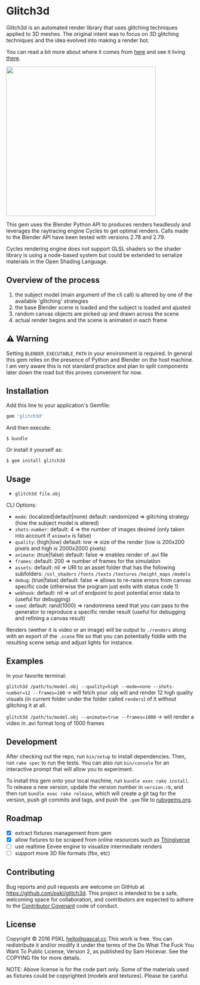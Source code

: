 # Glitch3d

Glitch3d is an automated render library that uses glitching techniques applied to 3D meshes. The original intent was to focus on 3D glitching techniques and the idea evolved into making a render bot.

You can read a bit more about where it comes from [here](http://pascal.cc/blog/glitches) and see it living [there](https://twitter.com/glitchdemon).

<img src="https://raw.githubusercontent.com/pskl/glitch3d/master/fixtures/examples/demo.jpg" width="400">

This gem uses the Blender Python API to produces renders headlessly and leverages the raytracing engine Cycles to get optimal renders. Calls made to the Blender API have been tested with versions 2.78 and 2.79.

Cycles rendering engine does not support GLSL shaders so the shader library is using a node-based system but could be extended to serialize materials in the Open Shading Language.

## Overview of the process

1) the subject model (main argument of the cli call) is altered by one of the available 'glitching' strategies
2) the base Blender scene is loaded and the subject is loaded and ajusted
3) random canvas objects are picked up and drawn across the scene
4) actual render begins and the scene is animated in each frame

## :warning: Warning

Setting `BLENDER_EXECUTABLE_PATH` in your environment is required. In general this gem relies on the presence of Python and Blender on the host machine. I am very aware this is not standard practice and plan to split components later down the road but this proves convenient for now.

## Installation

Add this line to your application's Gemfile:

```ruby
gem 'glitch3d'
```

And then execute:

    $ bundle

Or install it yourself as:

    $ gem install glitch3d

## Usage

- `glitch3d file.obj`

CLI Options:
- `mode`: (localized|default|none) default: randomized => glitching strategy (how the subject model is altered)
- `shots-number`: default: 4 => the number of images desired (only taken into account if `animate` is false)
- `quality`: (high|low) default: low => size of the render (low is 200x200 pixels and high is 2000x2000 pixels)
- `animate`: (true|false) default: false => enables render of .avi file
- `frames`: default: 200 => number of frames for the simulation
- `assets`: default: nil => URI to an asset folder that has the following subfolders: `/osl_shaders` `/fonts` `/texts` `/textures` `/height_maps` `/models`
- `debug`: (true|false) default: false => allows to re-raise errors from canvas specific code (otherwise the program just exits with status code 1)
- `webhook`: default: nil => url of endpoint to post potential error data to (useful for debugging)
- `seed`: default: rand(1000) => randomness seed that you can pass to the generator to reproduce a specific render result (useful for debugging and refining a canvas result)

Renders (wether it is video or an image) will be output to `./renders` along with an export of the `.scene` file so that you can potentially fiddle with the resulting scene setup and adjust lights for instance.

## Examples

In your favorite terminal:

`glitch3d /path/to/model.obj --quality=high --mode=none --shots-number=12 --frames=100`
-> will fetch your .obj will and render 12 high quality visuals (in current folder under the folder called `renders`) of it without glitching it at all.

`glitch3d /path/to/model.obj --animate=true --frames=1000`
-> will render a video in .avi format long of 1000 frames

## Development

After checking out the repo, run `bin/setup` to install dependencies. Then, run `rake spec` to run the tests. You can also run `bin/console` for an interactive prompt that will allow you to experiment.

To install this gem onto your local machine, run `bundle exec rake install`. To release a new version, update the version number in `version.rb`, and then run `bundle exec rake release`, which will create a git tag for the version, push git commits and tags, and push the `.gem` file to [rubygems.org](https://rubygems.org).

## Roadmap

- [x] extract fixtures management from gem
- [x] allow fixtures to be scraped from online resources such as [Thingiverse](https://www.thingiverse.com/)
- [ ] use realtime Eevee engine to visualize intermediate renders
- [ ] support more 3D file formats (fbx, etc)

## Contributing

Bug reports and pull requests are welcome on GitHub at https://github.com/pskl/glitch3d. This project is intended to be a safe, welcoming space for collaboration, and contributors are expected to adhere to the [Contributor Covenant](http://contributor-covenant.org) code of conduct.

## License

Copyright © 2016 PSKL <hello@pascal.cc>
This work is free. You can redistribute it and/or modify it under the
terms of the Do What The Fuck You Want To Public License, Version 2,
as published by Sam Hocevar. See the COPYING file for more details.

NOTE: Above license is for the code part only. Some of the materials used as fixtures could be copyrighted (models and textures). Please be careful.
